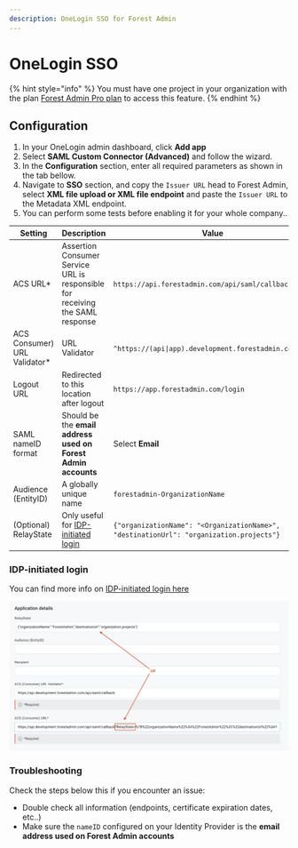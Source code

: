 ```yaml
---
description: OneLogin SSO for Forest Admin
---
```


# OneLogin SSO

{% hint style="info" %}
You must have one project in your organization with the plan [Forest Admin Pro plan](https://www.forestadmin.com/pricing) to access this feature.
{% endhint %}

## Configuration

1. In your OneLogin admin dashboard, click **Add app**
2. Select **SAML Custom Connector (Advanced)** and follow the wizard.
3. In the **Configuration** section, enter all required parameters as shown in the tab bellow.
4. Navigate to **SSO** section, and copy the `Issuer URL` head to Forest Admin, select **XML file upload or XML file endpoint** and paste the `Issuer URL` to the Metadata XML endpoint.
5. You can perform some tests before enabling it for your whole company..

| Setting                       | Description                                                                            | Value                                                                                   |
| ----------------------------- | -------------------------------------------------------------------------------------- | --------------------------------------------------------------------------------------- |
| ACS URL\*                     | Assertion Consumer Service URL is responsible for receiving the SAML response          | `https://api.forestadmin.com/api/saml/callback`                                         |
| ACS Consumer) URL Validator\* | URL Validator                                                                          | `^https://(api\|app).development.forestadmin.com/.*$`                                   |
| Logout URL                    | Redirected to this location after logout                                               | `https://app.forestadmin.com/login`                                                     |
| SAML nameID format            | Should be the **email address used on Forest Admin accounts**                          | Select **Email**                                                                        |
| Audience (EntityID)           | A globally unique name                                                                 | `forestadmin-OrganizationName`                                                          |
| (Optional) RelayState         | Only useful for [IDP-initiated login](../organization-settings.md#idp-initiated-login) | `{"organizationName": "<OrganizationName>", "destinationUrl": "organization.projects"}` |

### IDP-initiated login

You can find more info on [IDP-initiated login here](../organization-settings.md#idp-initiated-login)

![](<../../../.gitbook/assets/image (610).png>)

### Troubleshooting

Check the steps below this if you encounter an issue:

- Double check all information (endpoints, certificate expiration dates, etc..)
- Make sure the `nameID` configured on your Identity Provider is the **email address used on Forest Admin accounts**
